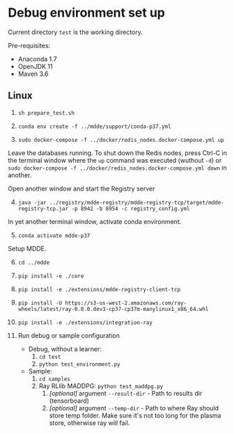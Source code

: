 # Debug environment set up

Current directory `test` is the working directory.

Pre-requisites:
* Anaconda 1.7 
* OpenJDK 11
* Maven 3.6

## Linux

1. `sh prepare_test.sh`
   
2. `conda env create -f ../mdde/support/conda-p37.yml`   
  
3. `sudo docker-compose -f ../docker/redis_nodes.docker-compose.yml up`

Leave the databases running. To shut down the Redis nodes, press Ctrl-C in the terminal window where the `up` command was executed (wuthout `-d`) or `sudo docker-compose -f ../docker/redis_nodes.docker-compose.yml down` in another.

Open another window and start the Registry server

4. `java -jar ../registry/mdde-registry/mdde-registry-tcp/target/mdde-registry-tcp.jar -p 8942 -b 8954 -c registry_config.yml`


In yet another terminal window, activate conda environment.

5. `conda activate mdde-p37`

Setup MDDE.

6. `cd ../mdde`
   
7. `pip install -e ./core`
   
8.  `pip install -e ./extensions/mdde-registry-client-tcp`
    
9. `pip install -U https://s3-us-west-2.amazonaws.com/ray-wheels/latest/ray-0.8.0.dev3-cp37-cp37m-manylinux1_x86_64.whl`
    
10. `pip install -e ./extensions/integration-ray`

11. Run debug or sample configuration
    *  Debug, without a learner:
        1.  `cd test`
        2.  `python test_environment.py`
    *  Sample:
        1.  `cd samples`
        2.  Ray RLlib MADDPG: `python test_maddpg.py` 
            1.  *[optional]* argument `--result-dir` - Path to results dir (tensorboard)
            2.  *[optional]* argument `--temp-dir` - Path to where Ray should store temp folder. Make sure it's not too long for the plasma store, otherwise ray will fail.
